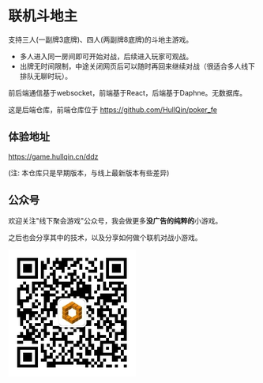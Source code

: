 # 联机斗地主

支持三人(一副牌3底牌)、四人(两副牌8底牌)的斗地主游戏。

- 多人进入同一房间即可开始对战，后续进入玩家可观战。
- 出牌无时间限制，中途关闭网页后可以随时再回来继续对战（很适合多人线下排队无聊时玩）。

前后端通信基于websocket，前端基于React，后端基于Daphne。无数据库。

这是后端仓库，前端仓库位于 https://github.com/HullQin/poker_fe

## 体验地址

https://game.hullqin.cn/ddz

(注: 本仓库只是早期版本，与线上最新版本有些差异)

## 公众号

欢迎关注"线下聚会游戏"公众号，我会做更多**没广告的纯粹的**小游戏。

之后也会分享其中的技术，以及分享如何做个联机对战小游戏。

![公众号"线下聚会游戏"](qrcode.jpg)
